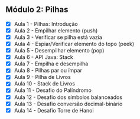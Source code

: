 ## Módulo 2: Pilhas

- [x] Aula 1 - Pilhas: Introdução
- [x] Aula 2 - Empilhar elemento (push)
- [x] Aula 3 - Verificar se pilha está vazia
- [x] Aula 4 - Espiar/Verificar elemento do topo (peek)
- [x] Aula 5 - Desempilhar elemento (pop)
- [x] Aula 6 - API Java: Stack
- [x] Aula 7 - Empilha e desempilha
- [x] Aula 8 - Pilhas par ou ímpar
- [x] Aula 9 - Pilha de Livros
- [x] Aula 10 - Stack de Livros
- [x] Aula 11 - Desafio do Palíndromo
- [x] Aula 12 - Desafio dos símbolos balanceados
- [x] Aula 13 - Desafio conversão decimal-binário
- [x] Aula 14 - Desafio Torre de Hanoi
